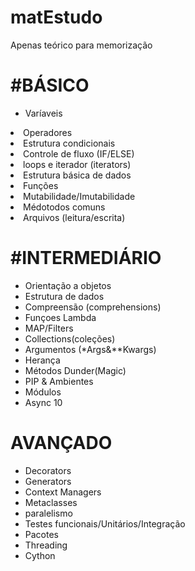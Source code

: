 # matEstudo
Apenas teórico para memorização

<h1>#BÁSICO</h1>
<ul>
  <li>Varíaveis</ul>
  <li>Operadores</li>
  <li>Estrutura condicionais</li>
  <li>Controle de fluxo (IF/ELSE)</li>
  <li>loops e iterador (iterators)</li>
  <li>Estrutura básica de dados</li>
  <li>Funções</li>
  <li>Mutabilidade/Imutabilidade</li>
  <li>Médotodos comuns</li>
  <li>Arquivos (leitura/escrita)</li>
 </ul>
 
<h1>#INTERMEDIÁRIO</h1>
  <ul>
    <li>Orientação a objetos</li>
    <li>Estrutura de dados</li>
    <li>Compreensão (comprehensions)</li>
    <li>Funçoes Lambda</li>
    <li>MAP/Filters</li>
    <li>Collections(coleções)</li>
    <li>Argumentos (*Args&**Kwargs)</li>
    <li>Herança</li>
    <li>Métodos Dunder(Magic)</li>
    <li>PIP & Ambientes</li>
    <li>Módulos</li>
    <li>Async 10</li>
  </ul>
  
 <h1>AVANÇADO</h1>
  <ul>
    <li>Decorators</li>
    <li>Generators</li>
    <li>Context Managers</li>
    <li>Metaclasses</li>
    <li>paralelismo</li>
    <li>Testes funcionais/Unitários/Integração</li>
    <li>Pacotes</li>
    <li>Threading</li>
    <li>Cython</li>
  </ul>

